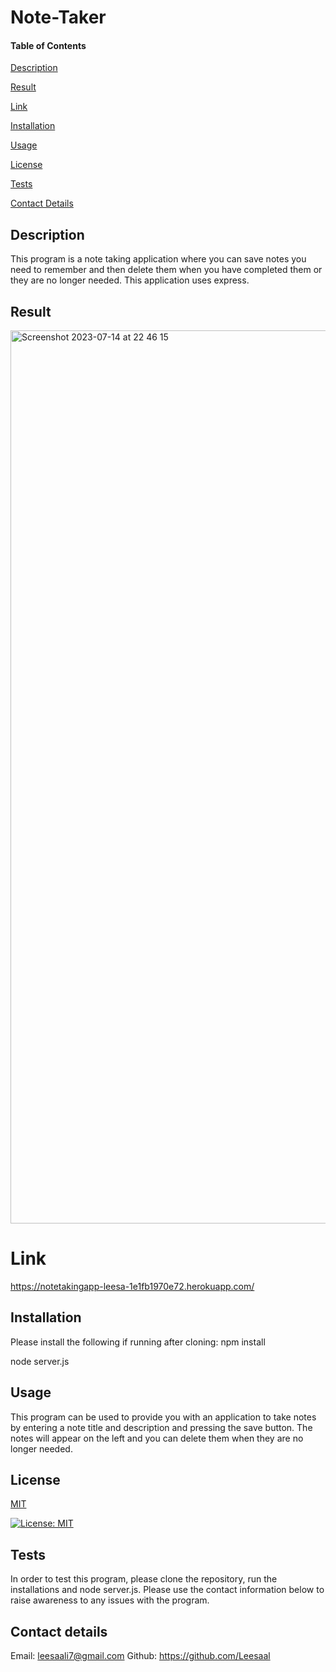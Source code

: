 # Note-Taker


#### Table of Contents 
[Description](#description)

[Result](#result)

[Link](#link)

[Installation](#installation)

[Usage](#usage)

[License](#license)

[Tests](#tests)

[Contact Details](#contact-details)

## Description

This program is a note taking application where you can save notes you need to remember and then delete them when you have completed them or they are no longer needed.  This application uses express.

## Result

<img width="1429" alt="Screenshot 2023-07-14 at 22 46 15" src="https://github.com/Leesaal/Note-Taker/assets/118930290/31998dd4-803e-481d-91f7-183f413a1111">

# Link

https://notetakingapp-leesa-1e1fb1970e72.herokuapp.com/

## Installation

Please install the following if running after cloning:
npm install

node server.js

## Usage

This program can be used to provide you with an application to take notes by entering a note title and description and pressing the save button.  The notes will appear on the left and you can delete them when they are no longer needed.

## License

[MIT](https://choosealicense.com/licenses/mit/)

[![License: MIT](https://img.shields.io/badge/License-MIT-yellow.svg)](https://opensource.org/licenses/MIT)

## Tests

In order to test this program, please clone the repository, run the installations and node server.js.  Please use the contact information below to raise awareness to any issues with the program.

## Contact details

Email: leesaali7@gmail.com
Github: https://github.com/Leesaal
